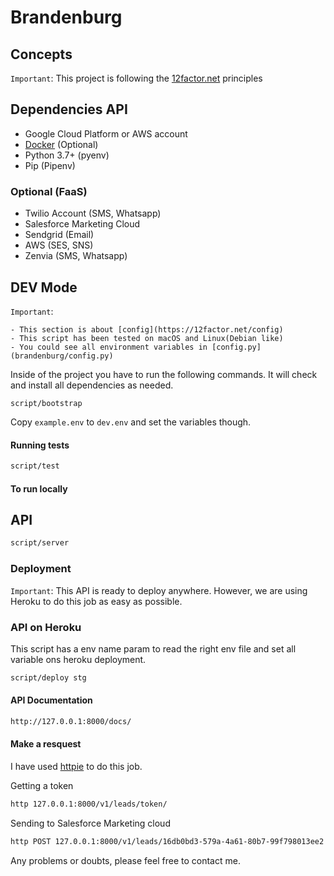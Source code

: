 # Brandenburg

## Concepts

`Important`: This project is following the [12factor.net](https://12factor.net/) principles


## Dependencies API

- Google Cloud Platform or AWS account
- [Docker](https://docs.docker.com/get-docker/) (Optional)
- Python 3.7+ (pyenv)
- Pip (Pipenv)

### Optional (FaaS)
- Twilio Account (SMS, Whatsapp)
- Salesforce Marketing Cloud
- Sendgrid (Email)
- AWS (SES, SNS)
- Zenvia (SMS, Whatsapp)


## DEV Mode

`Important`:

    - This section is about [config](https://12factor.net/config)
    - This script has been tested on macOS and Linux(Debian like)
    - You could see all environment variables in [config.py](brandenburg/config.py)

Inside of the project you have to run the following commands.
It will check and install all dependencies as needed.
```
script/bootstrap
```

Copy `example.env` to `dev.env` and set the variables though.

#### Running tests

```bash
script/test
```


#### To run locally

## API

````bash
script/server
````

### Deployment

`Important`: This API is ready to deploy anywhere. However, we are using Heroku to do this job as easy as possible.


### API on Heroku
This script has a env name param to read the right env file and set all variable ons heroku
deployment.

```bash
script/deploy stg
```


#### API Documentation

```bash
http://127.0.0.1:8000/docs/
```

#### Make a resquest
I have used [httpie](https://httpie.org/) to do this job.

Getting a token

```bash
http 127.0.0.1:8000/v1/leads/token/
```

Sending to Salesforce Marketing cloud

```bash
http POST 127.0.0.1:8000/v1/leads/16db0bd3-579a-4a61-80b7-99f798013ee2 name=anitta email=anitta2@agrorede1.com phone_number=11912341678
```

Any problems or doubts, please feel free to contact me.


